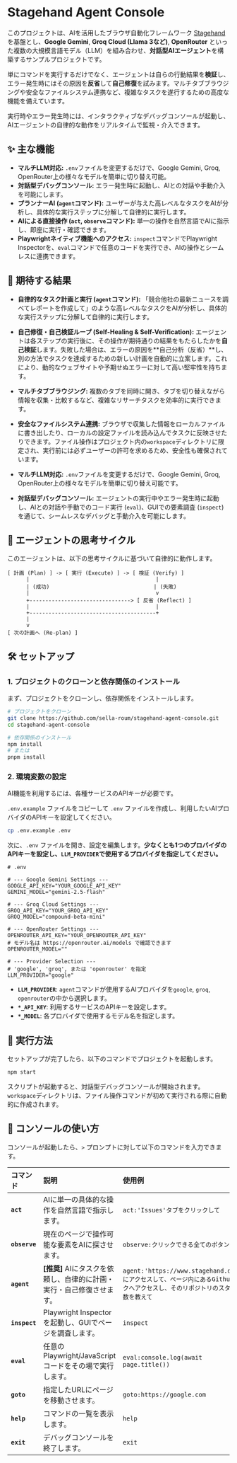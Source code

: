 # Stagehand Agent Console

このプロジェクトは、AIを活用したブラウザ自動化フレームワーク [Stagehand](https://github.com/browserbase/stagehand) を基盤とし、**Google Gemini**, **Groq Cloud (Llama 3など)**, **OpenRouter** といった複数の大規模言語モデル（LLM）を組み合わせ、**対話型AIエージェント**を構築するサンプルプロジェクトです。

単にコマンドを実行するだけでなく、エージェントは自らの行動結果を**検証**し、エラー発生時にはその原因を**反省**して**自己修復**を試みます。マルチタブブラウジングや安全なファイルシステム連携など、複雑なタスクを遂行するための高度な機能を備えています。

実行時やエラー発生時には、インタラクティブなデバッグコンソールが起動し、AIエージェントの自律的な動作をリアルタイムで監視・介入できます。

## ✨ 主な機能

-   **マルチLLM対応:** `.env`ファイルを変更するだけで、Google Gemini, Groq, OpenRouter上の様々なモデルを簡単に切り替え可能。
-   **対話型デバッグコンソール:** エラー発生時に起動し、AIとの対話や手動介入を可能にします。
-   **プランナーAI (`agent`コマンド):** ユーザーが与えた高レベルなタスクをAIが分析し、具体的な実行ステップに分解して自律的に実行します。
-   **AIによる直接操作 (`act`, `observe`コマンド):** 単一の操作を自然言語でAIに指示し、即座に実行・確認できます。
-   **Playwrightネイティブ機能へのアクセス:** `inspect`コマンドでPlaywright Inspectorを、`eval`コマンドで任意のコードを実行でき、AIの操作とシームレスに連携できます。

## 💭 期待する結果

-   **自律的なタスク計画と実行 (`agent`コマンド):**
    「競合他社の最新ニュースを調べてレポートを作成して」のような高レベルなタスクをAIが分析し、具体的な実行ステップに分解して自律的に実行します。

-   **自己修復・自己検証ループ (Self-Healing & Self-Verification):**
    エージェントは各ステップの実行後に、その操作が期待通りの結果をもたらしたかを**自己検証**します。失敗した場合は、エラーの原因を**自己分析（反省）**し、別の方法でタスクを達成するための新しい計画を自動的に立案します。これにより、動的なウェブサイトや予期せぬエラーに対して高い堅牢性を持ちます。

-   **マルチタブブラウジング:**
    複数のタブを同時に開き、タブを切り替えながら情報を収集・比較するなど、複雑なリサーチタスクを効率的に実行できます。

-   **安全なファイルシステム連携:**
    ブラウザで収集した情報をローカルファイルに書き出したり、ローカルの設定ファイルを読み込んでタスクに反映させたりできます。ファイル操作はプロジェクト内の`workspace`ディレクトリに限定され、実行前には必ずユーザーの許可を求めるため、安全性も確保されています。

-   **マルチLLM対応:**
    `.env`ファイルを変更するだけで、Google Gemini, Groq, OpenRouter上の様々なモデルを簡単に切り替え可能です。

-   **対話型デバッグコンソール:**
    エージェントの実行中やエラー発生時に起動し、AIとの対話や手動でのコード実行 (`eval`)、GUIでの要素調査 (`inspect`) を通じて、シームレスなデバッグと手動介入を可能にします。

## 🧠 エージェントの思考サイクル

このエージェントは、以下の思考サイクルに基づいて自律的に動作します。

```
[ 計画 (Plan) ] -> [ 実行 (Execute) ] -> [ 検証 (Verify) ]
      |                                        |
      | (成功)                                 | (失敗)
      |                                        v
      +--------------------------------> [ 反省 (Reflect) ]
      |                                        |
      +----------------------------------------+
      |
      v
[ 次の計画へ (Re-plan) ]
```

## 🛠️ セットアップ

### 1. プロジェクトのクローンと依存関係のインストール

まず、プロジェクトをクローンし、依存関係をインストールします。

```bash
# プロジェクトをクローン
git clone https://github.com/sella-roum/stagehand-agent-console.git
cd stagehand-agent-console

# 依存関係のインストール
npm install
# または
pnpm install
```

### 2. 環境変数の設定

AI機能を利用するには、各種サービスのAPIキーが必要です。

`.env.example` ファイルをコピーして `.env` ファイルを作成し、利用したいAIプロバイダのAPIキーを設定してください。

```bash
cp .env.example .env
```

次に、`.env` ファイルを開き、設定を編集します。**少なくとも1つのプロバイダのAPIキーを設定し、`LLM_PROVIDER`で使用するプロバイダを指定してください。**

```.env
# .env

# --- Google Gemini Settings ---
GOOGLE_API_KEY="YOUR_GOOGLE_API_KEY"
GEMINI_MODEL="gemini-2.5-flash"

# --- Groq Cloud Settings ---
GROQ_API_KEY="YOUR_GROQ_API_KEY"
GROQ_MODEL="compound-beta-mini"

# --- OpenRouter Settings ---
OPENROUTER_API_KEY="YOUR_OPENROUTER_API_KEY"
# モデル名は https://openrouter.ai/models で確認できます
OPENROUTER_MODEL=""

# --- Provider Selection ---
# 'google', 'groq', または 'openrouter' を指定
LLM_PROVIDER="google"
```

-   **`LLM_PROVIDER`**: `agent`コマンドが使用するAIプロバイダを`google`, `groq`, `openrouter`の中から選択します。
-   **`*_API_KEY`**: 利用するサービスのAPIキーを設定します。
-   **`*_MODEL`**: 各プロバイダで使用するモデル名を指定します。

## 🚀 実行方法

セットアップが完了したら、以下のコマンドでプロジェクトを起動します。

```bash
npm start
```

スクリプトが起動すると、対話型デバッグコンソールが開始されます。`workspace`ディレクトリは、ファイル操作コマンドが初めて実行される際に自動的に作成されます。

## 🤖 コンソールの使い方

コンソールが起動したら、`>` プロンプトに対して以下のコマンドを入力できます。

| コマンド | 説明 | 使用例 |
| :--- | :--- | :--- |
| **`act`** | AIに単一の具体的な操作を自然言語で指示します。 | `act:'Issues'タブをクリックして` |
| **`observe`** | 現在のページで操作可能な要素をAIに探させます。 | `observe:クリックできる全てのボタン` |
| **`agent`** | **[推奨]** AIにタスクを依頼し、自律的に計画・実行・自己修復させます。 | `agent:'https://www.stagehand.dev/' にアクセスして、ページ内にあるGithubリンクへアクセスし、そのリポジトリのスターの数を教えて` |
| **`inspect`** | Playwright Inspectorを起動し、GUIでページを調査します。 | `inspect` |
| **`eval`** | 任意のPlaywright/JavaScriptコードをその場で実行します。 | `eval:console.log(await page.title())` |
| **`goto`** | 指定したURLにページを移動させます。 | `goto:https://google.com` |
| **`help`** | コマンドの一覧を表示します。 | `help` |
| **`exit`** | デバッグコンソールを終了します。 | `exit` |
